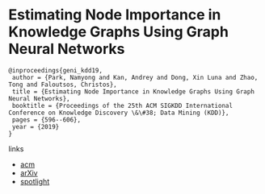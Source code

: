 # Estimating Node Importance in Knowledge Graphs Using Graph Neural Networks

```
@inproceedings{geni_kdd19,
 author = {Park, Namyong and Kan, Andrey and Dong, Xin Luna and Zhao, Tong and Faloutsos, Christos},
 title = {Estimating Node Importance in Knowledge Graphs Using Graph Neural Networks},
 booktitle = {Proceedings of the 25th ACM SIGKDD International Conference on Knowledge Discovery \&\#38; Data Mining (KDD)},
 pages = {596--606},
 year = {2019}
}
```

links
- [acm](https://dl.acm.org/citation.cfm?id=3292500.3330855)
- [arXiv](https://arxiv.org/abs/1905.08865)
- [spotlight](https://www.youtube.com/watch?v=EQ3jGt9Ve5k)
